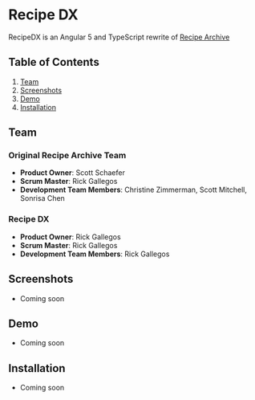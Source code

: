 # Recipe DX

RecipeDX is an Angular 5 and TypeScript rewrite of [Recipe Archive](https://github.com/Toucans456/Toucans456)

## Table of Contents

1. [Team](#team)
1. [Screenshots](#screenshots)
1. [Demo](#demo)
1. [Installation](#installation)


## Team

### Original Recipe Archive Team
- __Product Owner__: Scott Schaefer
- __Scrum Master__: Rick Gallegos
- __Development Team Members__: Christine Zimmerman, Scott Mitchell, Sonrisa Chen

### Recipe DX

- __Product Owner__: Rick Gallegos
- __Scrum Master__: Rick Gallegos
- __Development Team Members__: Rick Gallegos

## Screenshots

- Coming soon

## Demo

- Coming soon

## Installation

- Coming soon

